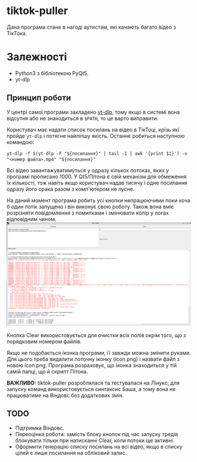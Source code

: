 # tiktok-puller
Дана програма стане в нагоді аутистам, які качають багато відео з ТікТока.

# Залежності
- Python3 з бібліотекою PyQt5.
- yt-dlp

## Принцип роботи
У центрі самої програми закладено [yt-dlp](https://github.com/yt-dlp/yt-dlp), тому якщо в системі вона відсутня або не знаходиться в `$PATH`, то це варто виправити.

Користувач має надати список посилань на відео в ТікТоці, крізь які пройде `yt-dlp` і потягне найліпшу якість. Останнє робиться наступною командою:
```
yt-dlp -f $(yt-dlp -F "${посилання}" | tail -1 | awk '{print $1}') -o "<номер файла>.mp4" "${посилання}"
```

Всі відео завантажуватимуться у одразу кількох потоках, яких у програмі прописано 1000. У Qt5/Пітона є свій механізм для обмеження їх кількості, тож навіть якщо користувач надав тисячу і одне посилання одразу його срака разом з комп'ютером не лусне.

На даний момент програма робить усі кнопки непрацюючими поки хоча б один потік запущено і він виконує свою роботу. Також вона вміє розрізняти повідомлення з помилками і змінювати колір у логах відповідним чином.
![Example](readme/demo.png)

Кнопка Clear використовується для очистки всіх полів окрім того, що з порядковим номером файлів.

Якщо не подобається іконка програми, її завжди можна змінити руками. Для цього треба видалити поточну іконку (icon.png) і назвати файл з новою icon.png. Програма розраховує, що іконка знаходиться у тій самій папці, що й скрипт Пітона.

**ВАЖЛИВО:** tiktok-puller розроблялася та тестувалася на Лінукс; для запуску команд використовується синтаксис Баша, а тому вона не працюватиме на Віндовс без додаткових змін.

## TODO
- Підтримка Віндовс.
- Переоцінка роботи: замість блоку кнопок під час запуску тредів блокувати тільки при натисканні Clear, коли потоки ще активні.
- Оформити генерацію списку посилань на всі відео, якщо в списку цілей є лише посилання на обліковий запис.

